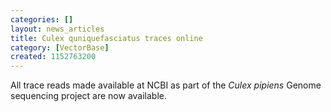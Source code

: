 ```yaml
---
categories: []
layout: news_articles
title: Culex quniquefasciatus traces online
category: [VectorBase]
created: 1152763200
---
```

All trace reads made available at NCBI as part of the <em>Culex pipiens</em> Genome sequencing project are now available.
